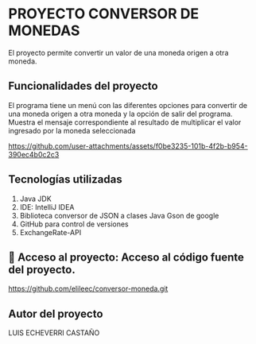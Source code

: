 <h1>PROYECTO CONVERSOR DE MONEDAS</h1>

El proyecto permite convertir un valor de una moneda origen a otra moneda.

## Funcionalidades del proyecto
El programa tiene un menú con las diferentes opciones para convertir de una moneda origen a otra moneda y la opción de salir del programa. Muestra el mensaje correspondiente al
resultado de multiplicar el valor ingresado por la moneda seleccionada

https://github.com/user-attachments/assets/f0be3235-101b-4f2b-b954-390ec4b0c2c3

## Tecnologías utilizadas
<ol>
  <li>Java JDK</li>
  <li>IDE: IntelliJ IDEA</li>
  <li>Biblioteca conversor de JSON a clases Java Gson de google</li>
  <li>GitHub para control de versiones</li>
  <li>ExchangeRate-API</li>
</ol>

## 📁 Acceso al proyecto: Acceso al código fuente del proyecto.
https://github.com/elileec/conversor-moneda.git

## Autor del proyecto

LUIS ECHEVERRI CASTAÑO 

